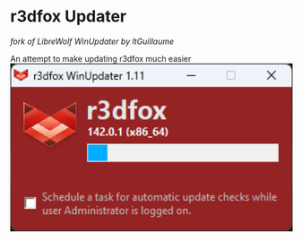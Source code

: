 <h1>r3dfox Updater</h1>
<p><i>fork of LibreWolf WinUpdater by ltGuillaume</i></p>
An attempt to make updating r3dfox much easier

<img src="SCREENSHOT.webp" height="300px">

